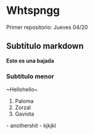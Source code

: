 # Whtspngg
Primer repositorio: Jueves 04/20 
## Subtítulo markdown 
**Esto es una bajada** 
### Subtítulo menor 
~Hellohello~ 
<ol>
<li>Paloma</li>
<li>Zorzal</li>
<li>Gaviota</li>
</ol>
- anothershit
- kjkjkl
